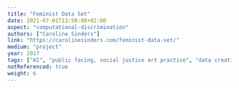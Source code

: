```yaml
---
title: "Feminist Data Set"
date: 2021-07-01T13:58:08+02:00
aspect: "computational-discrimination"
authors: ["Caroline Sinders"]
link: "https://carolinesinders.com/feminist-data-set/"
medium: "project"
year: 2017
tags: ["AI", "public facing, social justice art practice", "data creation", "protest"]
notReferenced: true
weight: 6
---
```

